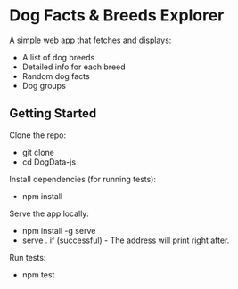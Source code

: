 # Dog Facts & Breeds Explorer

A simple web app that fetches and displays:
- A list of dog breeds
- Detailed info for each breed
- Random dog facts
- Dog groups

## Getting Started
Clone the repo:
- git clone <repo-url>
- cd DogData-js

Install dependencies (for running tests):
- npm install

Serve the app locally:
- npm install -g serve
- serve .
if (successful) - The address will print right after.

Run tests:
- npm test
